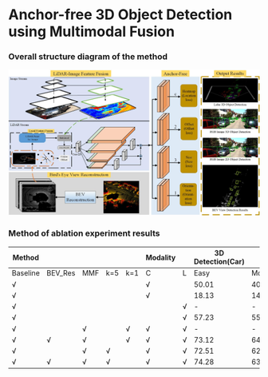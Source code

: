 # Anchor-free 3D Object Detection using Multimodal Fusion

### Overall structure diagram of the method
<img src='./figs/figure2.jpg' width='600'  />

### Method of ablation experiment results
| Method   |         |     |     |     | Modality |   | 3D Detection(Car) |       |       | Metric |
|----------|---------|-----|-----|-----|----------|---|-------------------|-------|-------|--------|
| Baseline | BEV_Res | MMF | k=5 | k=1 | C        | L | Easy              | Mod   | Hard  | IoU    |
| √        |         |     |     |     | √        |   | 50.01             | 40.35 | 32.01 | 0.5    |
| √        |         |     |     |     | √        |   | 18.13             | 14.63 | 13.89 | 0.7    |
| √        |         |     |     |     |          | √ | -                 | -     | -     | 0.5    |
| √        |         |     |     |     |          | √ | 57.23             | 55.16 | 44.23 | 0.7    |
| √        |         | √   |     | √   | √        | √ | -                 | -     | -     | 0.7    |
| √        | √       | √   |     | √   | √        | √ | 73.12             | 64.64 | 58.88 | 0.7    |
| √        |         | √   | √   |     | √        | √ | 72.51             | 62.01 | 56.32 | 0.7    |
| √        | √       | √   | √   |     | √        | √ | 74.28             | 63.55 | 58.61 | 0.7    |